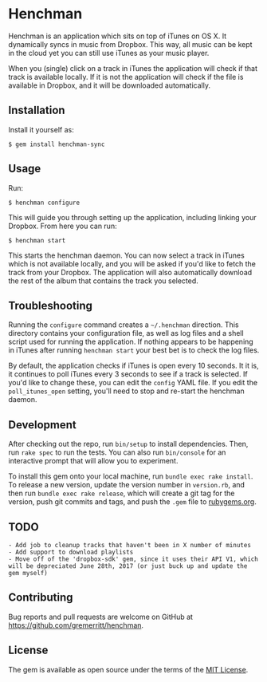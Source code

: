 # Henchman

Henchman is an application which sits on top of iTunes on OS X. It dynamically syncs in music from Dropbox. This way, all music can be kept in the cloud yet you can still use iTunes as your music player.

When you (single) click on a track in iTunes the application will check if that track is available locally. If it is not the application will check if the file is available in Dropbox, and it will be downloaded automatically.

## Installation

Install it yourself as:

    $ gem install henchman-sync

## Usage

Run:

    $ henchman configure

This will guide you through setting up the application, including linking your Dropbox. From here you can run:

    $ henchman start

This starts the henchman daemon. You can now select a track in iTunes which is not available locally, and you will be asked if you'd like to fetch the track from your Dropbox. The application will also automatically download the rest of the album that contains the track you selected.

## Troubleshooting

Running the `configure` command creates a `~/.henchman` direction. This directory contains your configuration file, as well as log files and a shell script used for running the application. If nothing appears to be happening in iTunes after running `henchman start` your best bet is to check the log files.

By default, the application checks if iTunes is open every 10 seconds. It it is, it continues to poll iTunes every 3 seconds to see if a track is selected. If you'd like to change these, you can edit the `config` YAML file. If you edit the `poll_itunes_open` setting, you'll need to stop and re-start the henchman daemon.

## Development

After checking out the repo, run `bin/setup` to install dependencies. Then, run `rake spec` to run the tests. You can also run `bin/console` for an interactive prompt that will allow you to experiment.

To install this gem onto your local machine, run `bundle exec rake install`. To release a new version, update the version number in `version.rb`, and then run `bundle exec rake release`, which will create a git tag for the version, push git commits and tags, and push the `.gem` file to [rubygems.org](https://rubygems.org).

## TODO

    - Add job to cleanup tracks that haven't been in X number of minutes
    - Add support to download playlists
    - Move off of the 'dropbox-sdk' gem, since it uses their API V1, which will be depreciated June 28th, 2017 (or just buck up and update the gem myself)

## Contributing

Bug reports and pull requests are welcome on GitHub at https://github.com/gremerritt/henchman.


## License

The gem is available as open source under the terms of the [MIT License](http://opensource.org/licenses/MIT).
